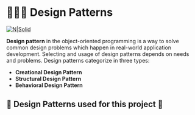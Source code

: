 # 👩🏻‍💻  Design Patterns 

[![N|Solid](https://image.freepik.com/free-vector/woman-with-laptop-education-working-concept_113065-224.jpg)](https://refactoring.guru/design-patterns/csharp)



**Design pattern** in the object-oriented programming is a way to solve common design problems which happen in real-world application development. Selecting and usage of design patterns depends on needs and problems. Design patterns categorize in three types: 

- **Creational Design Pattern** 
- **Structural Design Pattern**
- **Behavioral Design Pattern**

## 👾 **Design Patterns used for this project** 👾

